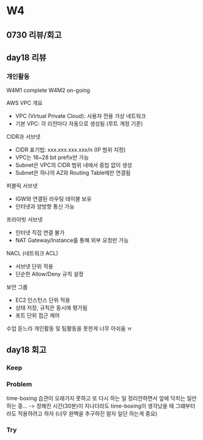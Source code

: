 # W4

## 0730 리뷰/회고

## day18 리뷰

### 개인활동
W4M1 complete
W4M2 on-going

AWS VPC 개요
- VPC (Virtual Private Cloud): 사용자 전용 가상 네트워크
- 기본 VPC: 각 리전마다 자동으로 생성됨 (루트 계정 기준)

CIDR과 서브넷
- CIDR 표기법: xxx.xxx.xxx.xxx/n (IP 범위 지정)
- VPC는 16~28 bit prefix만 가능
- Subnet은 VPC의 CIDR 범위 내에서 중첩 없이 생성
- Subnet은 하나의 AZ와 Routing Table에만 연결됨

퍼블릭 서브넷
- IGW와 연결된 라우팅 테이블 보유
- 인터넷과 양방향 통신 가능

프라이빗 서브넷
- 인터넷 직접 연결 불가
- NAT Gateway/Instance를 통해 외부 요청만 가능

NACL (네트워크 ACL)
- 서브넷 단위 적용
- 단순한 Allow/Deny 규칙 설정

보안 그룹
- EC2 인스턴스 단위 적용
- 상태 저장, 규칙은 동시에 평가됨
- 포트 단위 접근 제어

수업 듣느라 개인활동 및 팀활동을 못한게 너무 아쉬움 ㅠ

## day18 회고

### Keep

### Problem
time-boxing 습관이 오래가지 못하고 또 다시 하는 일 정리안하면서 앞에 닥치는 일만 하는 중...
-> 정해진 시간(30분)이 지나더라도 time-boxing이 생각났을 때 그떄부터라도 적용하려고 하자 (너무 완벽을 추구하진 말자 일단 하는게 중요)

### Try
